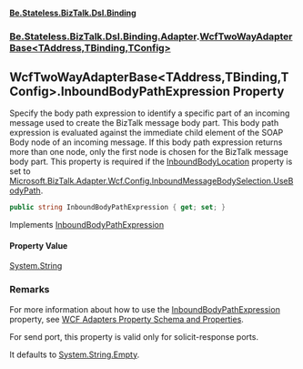 #### [Be.Stateless.BizTalk.Dsl.Binding](README.md 'README')
### [Be.Stateless.BizTalk.Dsl.Binding.Adapter](Be.Stateless.BizTalk.Dsl.Binding.Adapter.md 'Be.Stateless.BizTalk.Dsl.Binding.Adapter').[WcfTwoWayAdapterBase&lt;TAddress,TBinding,TConfig&gt;](WcfTwoWayAdapterBase_TAddress,TBinding,TConfig_.md 'Be.Stateless.BizTalk.Dsl.Binding.Adapter.WcfTwoWayAdapterBase<TAddress,TBinding,TConfig>')

## WcfTwoWayAdapterBase<TAddress,TBinding,TConfig>.InboundBodyPathExpression Property

Specify the body path expression to identify a specific part of an incoming message used to create the BizTalk
message body part. This body path expression is evaluated against the immediate child element of the SOAP Body node
of an incoming message. If this body path expression returns more than one node, only the first node is chosen for
the BizTalk message body part. This property is required if the [InboundBodyLocation](WcfTwoWayAdapterBase_TAddress,TBinding,TConfig_.InboundBodyLocation.md 'Be.Stateless.BizTalk.Dsl.Binding.Adapter.WcfTwoWayAdapterBase<TAddress,TBinding,TConfig>.InboundBodyLocation') property is set to
[Microsoft.BizTalk.Adapter.Wcf.Config.InboundMessageBodySelection.UseBodyPath](https://docs.microsoft.com/en-us/dotnet/api/Microsoft.BizTalk.Adapter.Wcf.Config.InboundMessageBodySelection.UseBodyPath 'Microsoft.BizTalk.Adapter.Wcf.Config.InboundMessageBodySelection.UseBodyPath').

```csharp
public string InboundBodyPathExpression { get; set; }
```

Implements [InboundBodyPathExpression](https://docs.microsoft.com/en-us/dotnet/api/Microsoft.BizTalk.Adapter.Wcf.Config.IAdapterConfigInboundMessageMarshalling.InboundBodyPathExpression 'Microsoft.BizTalk.Adapter.Wcf.Config.IAdapterConfigInboundMessageMarshalling.InboundBodyPathExpression')

#### Property Value
[System.String](https://docs.microsoft.com/en-us/dotnet/api/System.String 'System.String')

### Remarks

For more information about how to use the [InboundBodyPathExpression](WcfTwoWayAdapterBase_TAddress,TBinding,TConfig_.InboundBodyPathExpression.md 'Be.Stateless.BizTalk.Dsl.Binding.Adapter.WcfTwoWayAdapterBase<TAddress,TBinding,TConfig>.InboundBodyPathExpression') property, see [WCF Adapters
            Property Schema and Properties](https://docs.microsoft.com/en-us/biztalk/core/wcf-adapters-property-schema-and-properties 'https://docs.microsoft.com/en-us/biztalk/core/wcf-adapters-property-schema-and-properties').

For send port, this property is valid only for solicit-response ports.

It defaults to [System.String.Empty](https://docs.microsoft.com/en-us/dotnet/api/System.String.Empty 'System.String.Empty').